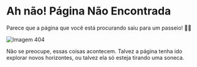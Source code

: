 # Ah não! Página Não Encontrada

Parece que a página que você está procurando saiu para um passeio! 🚶‍♀️

![Imagem 404](https://via.placeholder.com/150)

Não se preocupe, essas coisas acontecem. Talvez a página tenha ido explorar novos horizontes, ou talvez ela só esteja tirando uma soneca.
